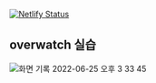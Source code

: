 [![Netlify Status](https://api.netlify.com/api/v1/badges/a21ee1f6-61fc-4a24-b99a-b90865d74d7b/deploy-status)](https://app.netlify.com/sites/tranquil-cranachan-ae8846/deploys)

<a href= "https://tranquil-cranachan-ae8846.netlify.app"></a>

<h2>overwatch 실습</h2>

![화면 기록 2022-06-25 오후 3 33 45](https://user-images.githubusercontent.com/89016723/175761614-8e589dbb-f148-4333-9d17-d6ce6914529a.gif)
